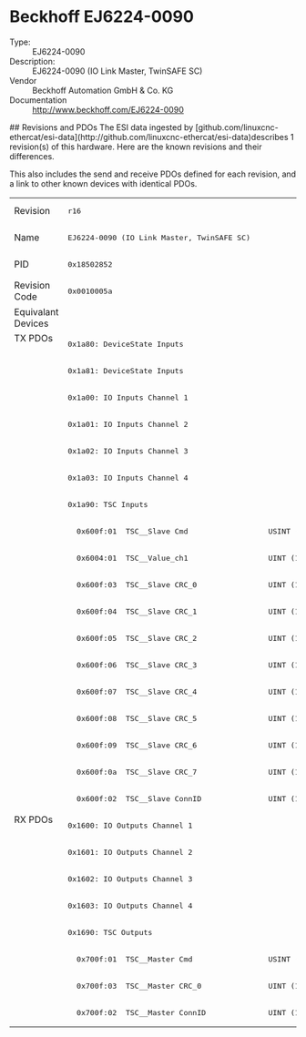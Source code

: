 #  Beckhoff EJ6224-0090

<dl>
  <dt>Type:</dt><dd>EJ6224-0090</dd>
  <dt>Description:</dt><dd>EJ6224-0090 (IO Link Master, TwinSAFE SC)</dd>
  <dt>Vendor</dt><dd>Beckhoff Automation GmbH & Co. KG</dd>
  <dt>Documentation</dt><dd><a href="http://www.beckhoff.com/EJ6224-0090">http://www.beckhoff.com/EJ6224-0090</a></dd>
</dl>
## Revisions and PDOs
The ESI data ingested by [github.com/linuxcnc-ethercat/esi-data](http://github.com/linuxcnc-ethercat/esi-data)describes 1 revision(s) of this hardware.  Here are the known revisions and their differences.

This also includes the send and receive PDOs defined for each revision, and a link to other known devices with identical PDOs.

<table>
<tr >
<td class="first">Revision</td>
<td ><pre>r16</pre></td>
</tr>
<tr >
<td class="first">Name</td>
<td ><pre>EJ6224-0090 (IO Link Master, TwinSAFE SC)</pre></td>
</tr>
<tr >
<td class="first">PID</td>
<td ><pre>0x18502852</pre></td>
</tr>
<tr >
<td class="first">Revision Code</td>
<td ><pre>0x0010005a</pre></td>
</tr>
<tr >
<td class="first">Equivalant Devices</td>
<td ></td>
</tr>
<tr class="txpdo pdosection">
<td class="first" rowspan=18 valign=top>TX PDOs</td>
<td><pre>0x1a80: DeviceState Inputs</pre></td>
<td></td>
</tr>
<tr class="txpdo pdosection">
<td ><pre>0x1a81: DeviceState Inputs</pre></td>
</tr>
<tr class="txpdo pdosection">
<td ><pre>0x1a00: IO Inputs Channel 1</pre></td>
</tr>
<tr class="txpdo pdosection">
<td ><pre>0x1a01: IO Inputs Channel 2</pre></td>
</tr>
<tr class="txpdo pdosection">
<td ><pre>0x1a02: IO Inputs Channel 3</pre></td>
</tr>
<tr class="txpdo pdosection">
<td ><pre>0x1a03: IO Inputs Channel 4</pre></td>
</tr>
<tr class="txpdo pdosection">
<td ><pre>0x1a90: TSC Inputs</pre></td>
</tr>
<tr class="txpdo">
<td ><pre>  0x600f:01  TSC__Slave Cmd                  USINT (8 bits)</pre></td>
</tr>
<tr class="txpdo">
<td ><pre>  0x6004:01  TSC__Value_ch1                  UINT (16 bits)</pre></td>
</tr>
<tr class="txpdo">
<td ><pre>  0x600f:03  TSC__Slave CRC_0                UINT (16 bits)</pre></td>
</tr>
<tr class="txpdo">
<td ><pre>  0x600f:04  TSC__Slave CRC_1                UINT (16 bits)</pre></td>
</tr>
<tr class="txpdo">
<td ><pre>  0x600f:05  TSC__Slave CRC_2                UINT (16 bits)</pre></td>
</tr>
<tr class="txpdo">
<td ><pre>  0x600f:06  TSC__Slave CRC_3                UINT (16 bits)</pre></td>
</tr>
<tr class="txpdo">
<td ><pre>  0x600f:07  TSC__Slave CRC_4                UINT (16 bits)</pre></td>
</tr>
<tr class="txpdo">
<td ><pre>  0x600f:08  TSC__Slave CRC_5                UINT (16 bits)</pre></td>
</tr>
<tr class="txpdo">
<td ><pre>  0x600f:09  TSC__Slave CRC_6                UINT (16 bits)</pre></td>
</tr>
<tr class="txpdo">
<td ><pre>  0x600f:0a  TSC__Slave CRC_7                UINT (16 bits)</pre></td>
</tr>
<tr class="txpdo">
<td ><pre>  0x600f:02  TSC__Slave ConnID               UINT (16 bits)</pre></td>
</tr>
<tr class="rxpdo pdosection">
<td class="first" rowspan=8 valign=top>RX PDOs</td>
<td><pre>0x1600: IO Outputs Channel 1</pre></td>
<td></td>
</tr>
<tr class="rxpdo pdosection">
<td ><pre>0x1601: IO Outputs Channel 2</pre></td>
</tr>
<tr class="rxpdo pdosection">
<td ><pre>0x1602: IO Outputs Channel 3</pre></td>
</tr>
<tr class="rxpdo pdosection">
<td ><pre>0x1603: IO Outputs Channel 4</pre></td>
</tr>
<tr class="rxpdo pdosection">
<td ><pre>0x1690: TSC Outputs</pre></td>
</tr>
<tr class="rxpdo">
<td ><pre>  0x700f:01  TSC__Master Cmd                 USINT (8 bits)</pre></td>
</tr>
<tr class="rxpdo">
<td ><pre>  0x700f:03  TSC__Master CRC_0               UINT (16 bits)</pre></td>
</tr>
<tr class="rxpdo">
<td ><pre>  0x700f:02  TSC__Master ConnID              UINT (16 bits)</pre></td>
</tr>
</table>
